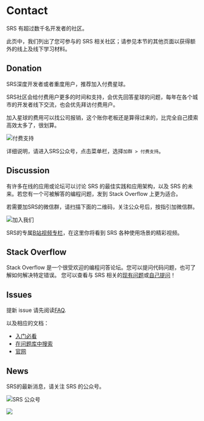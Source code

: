 # Contact 

SRS 有超过数千名开发者的社区。

此页中，我们列出了您可参与的 SRS 相关社区；请参见本节的其他页面以获得额外的线上及线下学习材料。

## Donation

SRS深度开发者或者重度用户，推荐加入付费星球。

SRS社区会给付费用户更多的时间和支持，会优先回答星球的问题，每年在各个城市的开发者线下交流，也会优先拜访付费用户。

加入星球的费用可以找公司报销，这个账你老板还是算得过来的，比完全自己摸索高效太多了，很划算。

![付费支持](/img/srs-zsxq-no-border.png)

详细说明，请进入SRS公众号，点击菜单栏，选择`加群 > 付费支持`。

## Discussion

有许多在线的应用或论坛可以讨论 SRS 的最佳实践和应用架构，以及 SRS 的未来。若您有一个可被解答的编程问题，发到 Stack Overflow 上更为适合。

若需要加SRS的微信群，请扫描下面的二维码，关注公众号后，按指引加微信群。
  
![加入我们](/img/srs-server-no-border.png)
  
SRS的专属[B站视频专栏](https://space.bilibili.com/430256302)，在这里你将看到 SRS 各种使用场景的精彩视频。

## Stack Overflow

Stack Overflow 是一个很受欢迎的编程问答论坛。您可以提问代码问题，也可了解如何解决特定错误。 您可以查看与 
SRS 相关的[现有问题](https://stackoverflow.com/questions/tagged/simple-realtime-server)或[自己提问](https://stackoverflow.com/questions/ask?tags=simple-realtime-server)！

## Issues

提新 issue 请先阅读[FAQ](/faq).

以及相应的文档：
* [入门必看](https://github.com/ossrs/srs#usage)
* [在问题库中搜索](https://github.com/ossrs/srs/issues)
* [官网](https://ossrs.net)

## News

SRS的最新消息，请关注 SRS 的公众号。

![SRS 公众号](/img/srs-wechat-public.jpg)

![](https://ossrs.net/gif/v1/sls.gif?site=ossrs.io&path=/lts/pages/contact-zh)


